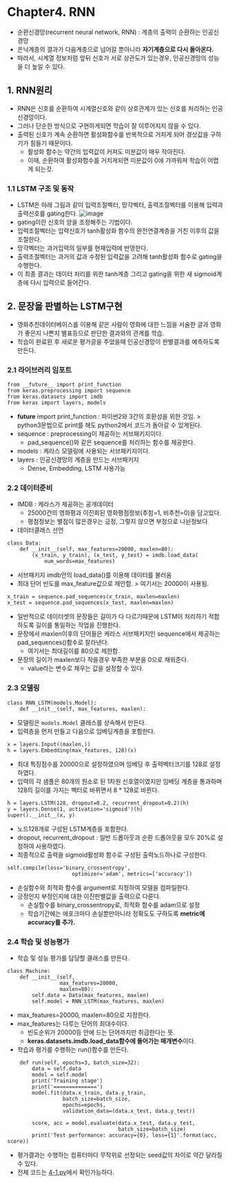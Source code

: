 # Chapter4. RNN

- 순환신경망(recurrent neural network, RNN) : 계층의 출력이 순환하는 인공신경망
- 은닉계층의 결과가 다음계층으로 넘어갈 뿐아니라 **자기계층으로 다시 돌아온다.**
- 따라서, 시계열 정보처럼 앞뒤 신호가 서로 상관도가 있는경우, 인공신경망의 성능을 더 높일 수 있다.

## 1. RNN원리
- RNN은 신호를 순환하여 시계열신호와 같이 상호관계가 있는 신호를 처리하는 인공신경망이다.
- 그러나 단순한 방식으로 구현하게되면 학습이 잘 이루어지지 않을 수 있다.
- 출력된 신호가 계속 순환하면 활성화함수를 반복적으로 거치게 되어 경삿값을 구하기가 힘들기 때문이다.
  - 활성화 함수는 약간의 입력값이 커져도 미분값이 매우 작아진다. 
  - 이때, 순환하여 활성화함수를 거치게되면 미분값이 0에 가까워져 학습이 어렵게 되는것.

### 1.1 LSTM 구조 및 동작
- LSTM은 아래 그림과 같이 입력조절벡터, 망각벡터, 출력조절벡터를 이용해 입력과 출력신호를 gating한다.
![image](https://user-images.githubusercontent.com/70633080/111955668-2544ff00-8b2d-11eb-9972-7444c6ca678d.png)
- gating이란 신호의 양을 조정해주는 기법이다.
- 입력조절벡터는 입력신호가 tanh활성화 함수의 완전연결계층을 거친 이후의 값을 조절한다.
- 망각벡터는 과거입력의 일부를 현재입력에 반영한다.
- 출력조절벡터는 과거의 값과 수정된 입력값을 고려해 tanh활성화 함수로 gating을 수행한다.
- 이 최종 결과는 데이터 처리를 위한 tanh계층 그리고 gating을 위한 새 sigmoid계층에 다시 입력으로 들어간다.

## 2. 문장을 판별하는 LSTM구현
- 영화추천데이터베이스를 이용해 같은 사람이 영화에 대한 느낌을 서술한 글과 영화가 좋은지 나쁜지 별표등으로 판단한 결과와의 관계를 학습.
- 학습이 완료된 후 새로운 평가글을 주었을때 인공신경망이 판별결과를 예측하도록 만든다.
### 2.1 라이브러리 임포트
```
from __future__ import print_function 
from keras.preprocessing import sequence
from keras.datasets import imdb
from keras import layers, models
```
- __future__ import print_function : 파이썬2와 3간의 호환성을 위한 것임. > python3문법으로 print를 해도 python2에서 코드가 돌아갈 수 있게된다.
- sequence : preprocessing이 제공하는 서브패키지이다.
  - pad_sequence()와 같은 sequence를 처리하는 함수를 제공한다.
- models : 케라스 모델링에 사용되는 서브패키지이다. 
- layers : 인공신경망의 계층을 만드는 서브패키지
  - Dense, Embedding, LSTM 사용가능
### 2.2 데이터준비
- IMDB : 케라스가 제공하는 공개데이터
  - 25000건의 영화평과 이진회된 영화평점정보(추첨=1, 비추천=0)을 담고있다.
  - 평점정보는 별점이 많은경우는 긍정, 그렇지 않으면 부정으로 나뉜정보다
- 데이터클래스 선언
```
class Data:
    def __init__(self, max_features=20000, maxlen=80):
        (x_train, y_train), (x_test, y_test) = imdb.load_data(
            num_words=max_features)
```
- 서브패키지 imdb안의 load_data()를 이용해 데이터를 불러옴
- 최대 단어 빈도를 max_feature값으로 제안함. > 여기서는 20000이 사용됨.

```
x_train = sequence.pad_sequences(x_train, maxlen=maxlen)
x_test = sequence.pad_sequences(x_test, maxlen=maxlen)
```
- 일반적으로 데이터셋의 문장들은 길이가 다 다르기때문에 LSTM이 처리하기 적합하도록 길이를 통일하는 작업을 진행한다.
- 문장에서 maxlen이후의 단어들은 케라스 서브패키지인 sequence에서 제공하는 pad_sequences()함수로 잘라낸다.
  - 여기서는 최대길이를 80으로 제한함.
- 문장의 길이가 maxlen보다 작을경우 부족한 부분을 0으로 채워준다.
  - value라는 변수로 채우는 값을 설정할 수 있다.

### 2.3 모델링
```
class RNN_LSTM(models.Model):
    def __init__(self, max_features, maxlen):
```
- 모델링은 ```models.Model``` 클래스를 상속해서 만든다.
- 입력층을 먼저 만들고 다음으로 임베딩계층을 포함한다.
```
x = layers.Input((maxlen,))
h = layers.Embedding(max_features, 128)(x)
```
- 최대 특징점수를 20000으로 설정하였으며 임베딩 후 출력벡터크기를 128로 설정하였다.
- 입력의 각 샘플은 80개의 원소로 된 1차원 신호열이였지만 임베딩 계층을 통과하며 128의 길이를 가지는 벡터로 바뀌면서 8 * 128로 바뀐다.
```
h = layers.LSTM(128, dropout=0.2, recurrent_dropout=0.2)(h)
y = layers.Dense(1, activation='sigmoid')(h)
super().__init__(x, y)
```
- 노드128개로 구성된 LSTM계층을 포함한다.
- dropout, recurrent_dropout : 일반 드롭아웃과 순환 드롭아웃을 모두 20%로 설정하여 사용하였다.
- 최종적으로 출력을 sigmoid활성화 함수로 구성된 출력노드하나로 구성한다.
```
self.compile(loss='binary_crossentropy',
                     optimizer='adam', metrics=['accuracy'])
```
- 손실함수와 최적화 함수를 argument로 지정하여 모델을 컴파일한다.
- 긍정인지 부정인지에 대한 이진판별값을 출력으로 다룬다.
  - 손실함수를 binary_crossentropy로, 최적화 함수를 adam으로 설정
  - 학습기간에는 에포크마다 손실뿐만아니라 정확도도 구하도록 **metric에 accuracy를 추가.**

### 2.4 학습 및 성능평가
- 학습 및 성능 평가를 담당할 클래스를 만든다.
```
class Machine:
    def __init__(self,
                 max_features=20000,
                 maxlen=80):
        self.data = Data(max_features, maxlen)
        self.model = RNN_LSTM(max_features, maxlen)
```
- max_features=20000, maxlen=80으로 지정한다.
- max_features는 다루는 단어의 최대수이다.
  - 빈도순위가 20000등 안에 드는 단어까지만 취급한다는 뜻.
  - **keras.datasets.imdb.load_data함수에 들어가는 매개변수**이다.
- 학습과 평가를 수행하는 run()함수를 만든다.
```
    def run(self, epochs=3, batch_size=32):
        data = self.data
        model = self.model
        print('Training stage')
        print('==============')
        model.fit(data.x_train, data.y_train,
                  batch_size=batch_size,
                  epochs=epochs,
                  validation_data=(data.x_test, data.y_test))

        score, acc = model.evaluate(data.x_test, data.y_test,
                                    batch_size=batch_size)
        print('Test performance: accuracy={0}, loss={1}'.format(acc, score))
```
- 평가결과는 수행하는 컴퓨터마다 무작위로 선정되는 seed값의 차이로 약간 달라질 수 있다.
- 전체 코드는 [4-1.py]()에서 확인가능하다.
